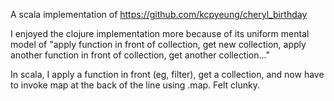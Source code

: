 A scala implementation of https://github.com/kcpyeung/cheryl_birthday

I enjoyed the clojure implementation more because of its uniform mental model of "apply function in front of collection, get new collection, apply another function in front of collection, get another collection..."

In scala, I apply a function in front (eg, filter), get a collection, and now have to invoke map at the back of the line using .map. Felt clunky.
